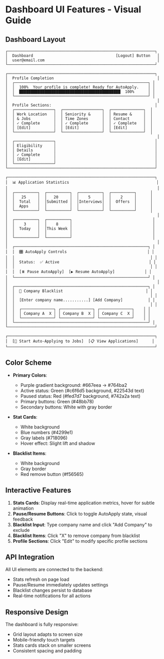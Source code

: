 # Dashboard UI Features - Visual Guide

## Dashboard Layout

```
┌────────────────────────────────────────────────────────────────┐
│  Dashboard                                    [Logout] Button   │
│  user@email.com                                                 │
└────────────────────────────────────────────────────────────────┘

┌────────────────────────────────────────────────────────────────┐
│  Profile Completion                                             │
│  ┌──────────────────────────────────────────────────────────┐ │
│  │  100%  Your profile is complete! Ready for AutoApply.    │ │
│  │  ████████████████████████████████████████████  100%      │ │
│  └──────────────────────────────────────────────────────────┘ │
│                                                                 │
│  Profile Sections:                                             │
│  ┌─────────────────┐  ┌─────────────────┐  ┌──────────────┐  │
│  │ Work Location   │  │ Seniority &     │  │ Resume &     │  │
│  │ & Jobs          │  │ Time Zones      │  │ Contact      │  │
│  │ ✓ Complete      │  │ ✓ Complete      │  │ ✓ Complete   │  │
│  │ [Edit]          │  │ [Edit]          │  │ [Edit]       │  │
│  └─────────────────┘  └─────────────────┘  └──────────────┘  │
│                                                                 │
│  ┌─────────────────┐                                           │
│  │ Eligibility     │                                           │
│  │ Details         │                                           │
│  │ ✓ Complete      │                                           │
│  │ [Edit]          │                                           │
│  └─────────────────┘                                           │
└────────────────────────────────────────────────────────────────┘

┌────────────────────────────────────────────────────────────────┐
│  📊 Application Statistics                                      │
│                                                                 │
│  ┌──────────┐  ┌──────────┐  ┌──────────┐  ┌──────────┐      │
│  │   25     │  │   20     │  │    5     │  │    2     │      │
│  │  Total   │  │Submitted │  │Interviews│  │  Offers  │      │
│  │  Apps    │  │          │  │          │  │          │      │
│  └──────────┘  └──────────┘  └──────────┘  └──────────┘      │
│                                                                 │
│  ┌──────────┐  ┌──────────┐                                   │
│  │    3     │  │    8     │                                   │
│  │  Today   │  │This Week │                                   │
│  │          │  │          │                                   │
│  └──────────┘  └──────────┘                                   │
│                                                                 │
│  ┌──────────────────────────────────────────────────────────┐ │
│  │  🎛️ AutoApply Controls                                   │ │
│  │                                                           │ │
│  │  Status:  ✅ Active                                       │ │
│  │                                                           │ │
│  │  [⏸️ Pause AutoApply]  [▶️ Resume AutoApply]             │ │
│  └──────────────────────────────────────────────────────────┘ │
│                                                                 │
│  ┌──────────────────────────────────────────────────────────┐ │
│  │  🚫 Company Blacklist                                    │ │
│  │                                                           │ │
│  │  [Enter company name...........] [Add Company]           │ │
│  │                                                           │ │
│  │  ┌──────────────┐ ┌──────────────┐ ┌──────────────┐    │ │
│  │  │ Company A  X │ │ Company B  X │ │ Company C  X │    │ │
│  │  └──────────────┘ └──────────────┘ └──────────────┘    │ │
│  └──────────────────────────────────────────────────────────┘ │
└────────────────────────────────────────────────────────────────┘

┌────────────────────────────────────────────────────────────────┐
│  [🚀 Start Auto-Applying to Jobs]  [📋 View Applications]      │
└────────────────────────────────────────────────────────────────┘
```

## Color Scheme

- **Primary Colors**: 
  - Purple gradient background: #667eea → #764ba2
  - Active status: Green (#c6f6d5 background, #22543d text)
  - Paused status: Red (#fed7d7 background, #742a2a text)
  - Primary buttons: Green (#48bb78)
  - Secondary buttons: White with gray border

- **Stat Cards**:
  - White background
  - Blue numbers (#4299e1)
  - Gray labels (#718096)
  - Hover effect: Slight lift and shadow

- **Blacklist Items**:
  - White background
  - Gray border
  - Red remove button (#f56565)

## Interactive Features

1. **Stats Cards**: Display real-time application metrics, hover for subtle animation
2. **Pause/Resume Buttons**: Click to toggle AutoApply state, visual feedback
3. **Blacklist Input**: Type company name and click "Add Company" to exclude
4. **Blacklist Items**: Click "X" to remove company from blacklist
5. **Profile Sections**: Click "Edit" to modify specific profile sections

## API Integration

All UI elements are connected to the backend:
- Stats refresh on page load
- Pause/Resume immediately updates settings
- Blacklist changes persist to database
- Real-time notifications for all actions

## Responsive Design

The dashboard is fully responsive:
- Grid layout adapts to screen size
- Mobile-friendly touch targets
- Stats cards stack on smaller screens
- Consistent spacing and padding
